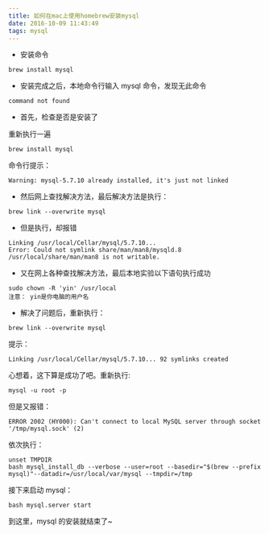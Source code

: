 ```yaml
---
title: 如何在mac上使用homebrew安装mysql
date: 2016-10-09 11:43:49
tags: mysql
---
```


- 安装命令

```
brew install mysql
```

<!-- more -->

- 安装完成之后，本地命令行输入 mysql 命令，发现无此命令

```
command not found
```

- 首先，检查是否是安装了

重新执行一遍

```
brew install mysql
```

命令行提示：

```
Warning: mysql-5.7.10 already installed, it's just not linked
```

- 然后网上查找解决方法，最后解决方法是执行：

```
brew link --overwrite mysql
```

- 但是执行，却报错

```
Linking /usr/local/Cellar/mysql/5.7.10...
Error: Could not symlink share/man/man8/mysqld.8
/usr/local/share/man/man8 is not writable.
```

- 又在网上各种查找解决方法，最后本地实验以下语句执行成功

```
sudo chown -R 'yin' /usr/local
注意： yin是你电脑的用户名
```

- 解决了问题后，重新执行：

```
brew link --overwrite mysql
```

提示：

```
Linking /usr/local/Cellar/mysql/5.7.10... 92 symlinks created
```

心想着，这下算是成功了吧。重新执行:

```
mysql -u root -p
```

但是又报错：

```
ERROR 2002 (HY000): Can't connect to local MySQL server through socket '/tmp/mysql.sock' (2)
```

依次执行：

```
unset TMPDIR
bash mysql_install_db --verbose --user=root --basedir="$(brew --prefix mysql)"--datadir=/usr/local/var/mysql --tmpdir=/tmp
```

接下来启动 mysql：

```
bash mysql.server start
```

到这里，mysql 的安装就结束了~
